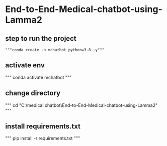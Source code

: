 # End-to-End-Medical-chatbot-using-Lamma2
## step to run the project

    """conda create -n mchatbot python=3.8 -y"""

## activate env 
""" conda activate mchatbot """
## change directory
"""  cd "C:\medical chatbot\End-to-End-Medical-chatbot-using-Lamma2"  """ 

## install requirements.txt
""" pip install -r requirements.txt """